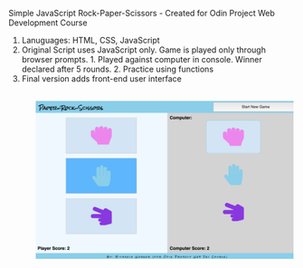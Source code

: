 Simple JavaScript Rock-Paper-Scissors - Created for Odin Project Web Development Course

<ol>
<li>Lanuguages: HTML, CSS, JavaScript</li>
<li>Original Script uses JavaScript only. Game is played only through browser prompts.
  1. Played against computer in console. Winner declared after 5 rounds.
  2. Practice using functions
</li>
<li>Final version adds front-end user interface</li>
<ol>
<br>
<img src="GameInterface.png">




